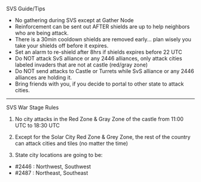 SVS Guide/Tips

- No gathering during SVS except at Gather Node
- Reinforcement can be sent out AFTER shields are up to help neighbors who are
being attack.
- There is a 30min cooldown shields are removed early... plan wisely you take your shields off before it expires.
- Set an alarm to re-shield after 8hrs if shields expires before 22 UTC
- Do NOT attack SvS alliance or any 2446 alliances, only attack cities labeled
invaders that are not at castle (red/gray zone)
- Do NOT send attacks to Castle or Turrets while SvS alliance or any 2446 alliances are holding it.
- Bring friends with you, if you decide to portal to other state to attack cities.

---

SVS War Stage Rules

1. No city attacks in the Red Zone & Gray Zone of the castle from 11:00 UTC to 18:30 UTC

2. Except for the Solar City Red Zone & Grey Zone, the rest of the country can attack cities and tiles (no matter the time)

3. State city locations are going to be:

- #2446 : Northwest, Southwest
- #2487 : Northeast, Southeast
